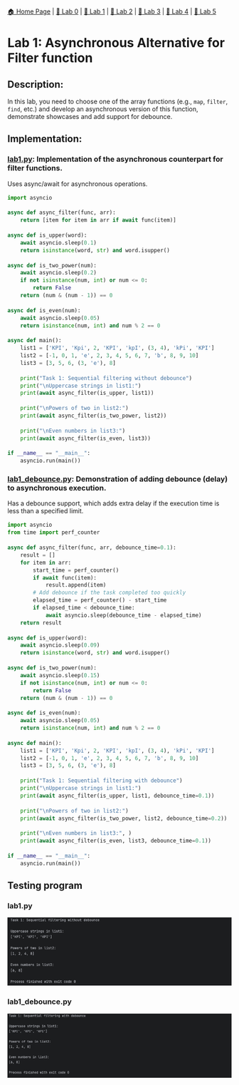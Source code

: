 [🏠 Home Page](../) | [📝 Lab 0](../lab0/) | [📝 Lab 1](../lab1/) | [📝 Lab 2](../lab2/) | [📝 Lab 3](../lab3/) | [📝 Lab 4](../lab4/) | [📝 Lab 5](../lab5/)

# Lab 1: Asynchronous Alternative for Filter function
## Description:
In this lab, you need to choose one of the array functions (e.g., `map`, `filter`, `find`, etc.) and develop an asynchronous version of this function, demonstrate showcases and add support for debounce.
## Implementation:

### [lab1.py](./lab1.py): Implementation of the asynchronous counterpart for filter functions.
Uses async/await for asynchronous operations.
```python
import asyncio

async def async_filter(func, arr):
    return [item for item in arr if await func(item)]

async def is_upper(word):
    await asyncio.sleep(0.1)
    return isinstance(word, str) and word.isupper()

async def is_two_power(num):
    await asyncio.sleep(0.2)
    if not isinstance(num, int) or num <= 0:
        return False
    return (num & (num - 1)) == 0

async def is_even(num):
    await asyncio.sleep(0.05)
    return isinstance(num, int) and num % 2 == 0

async def main():
    list1 = ['KPI', 'Kpi', 2, 'KPI', 'kpI', (3, 4), 'kPi', 'KPI']
    list2 = [-1, 0, 1, 'e', 2, 3, 4, 5, 6, 7, 'b', 8, 9, 10]
    list3 = [3, 5, 6, (3, 'e'), 8]

    print("Task 1: Sequential filtering without debounce")
    print("\nUppercase strings in list1:")
    print(await async_filter(is_upper, list1))

    print("\nPowers of two in list2:")
    print(await async_filter(is_two_power, list2))

    print("\nEven numbers in list3:")
    print(await async_filter(is_even, list3))

if __name__ == "__main__":
    asyncio.run(main())
```

### [lab1_debounce.py](./lab1_debounce.py): Demonstration of adding debounce (delay) to asynchronous execution.
Has a debounce support, which adds extra delay if the execution time is less than a specified limit.
```python
import asyncio
from time import perf_counter

async def async_filter(func, arr, debounce_time=0.1):
    result = []
    for item in arr:
        start_time = perf_counter()
        if await func(item):
            result.append(item)
        # Add debounce if the task completed too quickly
        elapsed_time = perf_counter() - start_time
        if elapsed_time < debounce_time:
            await asyncio.sleep(debounce_time - elapsed_time)
    return result

async def is_upper(word):
    await asyncio.sleep(0.09)
    return isinstance(word, str) and word.isupper()

async def is_two_power(num):
    await asyncio.sleep(0.15)
    if not isinstance(num, int) or num <= 0:
        return False
    return (num & (num - 1)) == 0

async def is_even(num):
    await asyncio.sleep(0.05)
    return isinstance(num, int) and num % 2 == 0

async def main():
    list1 = ['KPI', 'Kpi', 2, 'KPI', 'kpI', (3, 4), 'kPi', 'KPI']
    list2 = [-1, 0, 1, 'e', 2, 3, 4, 5, 6, 7, 'b', 8, 9, 10]
    list3 = [3, 5, 6, (3, 'e'), 8]

    print("Task 1: Sequential filtering with debounce")
    print("\nUppercase strings in list1:")
    print(await async_filter(is_upper, list1, debounce_time=0.1))

    print("\nPowers of two in list2:")
    print(await async_filter(is_two_power, list2, debounce_time=0.2))

    print("\nEven numbers in list3:", )
    print(await async_filter(is_even, list3, debounce_time=0.1))

if __name__ == "__main__":
    asyncio.run(main())
```

## Testing program

### lab1.py
<img src="./media/2.png">

### lab1_debounce.py
<img src="./media/3.png">

